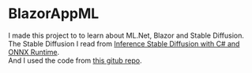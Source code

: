 BlazorAppML
=============

I made this project to to learn about ML.Net, Blazor and Stable Diffusion.  
The Stable Diffusion I read from [Inference Stable Diffusion with C# and ONNX Runtime](https://onnxruntime.ai/docs/tutorials/csharp/stable-diffusion-csharp.html).  
And I used the code from [this gitub repo](https://github.com/cassiebreviu/StableDiffusion).  